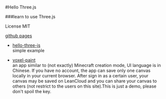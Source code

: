 #Hello Three.js

###learn to use Three.js

License MIT

[github pages](http://gonster.github.io/helloThreeJS)
* [hello-three-js](http://gonster.github.io/helloThreeJS/hello-three-js)  
  simple example

* [voxel-paint](http://gonster.github.io/helloThreeJS/voxel-paint)  
  an app similar to (not exactly) Minecraft creation mode, UI language is in Chinese. If you have no account, the app can save only one canvas locally in your current browser. After sign in as a certain user, your canvas may be saved on LeanCloud and you can share your canvas to others (not restrict to the users on this site).This is just a demo, please don't spoil the key.
